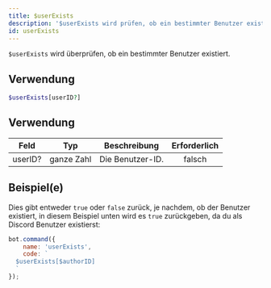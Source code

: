 ```yaml
---
title: $userExists
description: '$userExists wird prüfen, ob ein bestimmter Benutzer existiert.'
id: userExists
---
```


`$userExists` wird überprüfen, ob ein bestimmter Benutzer existiert.

## Verwendung

```php
$userExists[userID?]
```

## Verwendung

| Feld    | Typ        | Beschreibung     | Erforderlich |
| ------- | ---------- | ---------------- |:------------:|
| userID? | ganze Zahl | Die Benutzer-ID. |    falsch    |

## Beispiel(e)

Dies gibt entweder `true` oder `false` zurück, je nachdem, ob der Benutzer existiert, in diesem Beispiel unten wird es `true` zurückgeben, da du als Discord Benutzer existierst:

```javascript
bot.command({
    name: 'userExists',
    code: `
  $userExists[$authorID]
  `
});
```
